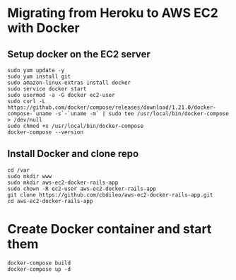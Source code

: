 # Migrating from Heroku to AWS EC2 with Docker

## Setup docker on the EC2 server
```
sudo yum update -y
sudo yum install git
sudo amazon-linux-extras install docker
sudo service docker start
sudo usermod -a -G docker ec2-user
sudo curl -L https://github.com/docker/compose/releases/download/1.21.0/docker-compose-`uname -s`-`uname -m` | sudo tee /usr/local/bin/docker-compose > /dev/null
sudo chmod +x /usr/local/bin/docker-compose
docker-compose --version
```
## Install Docker and clone repo
```
cd /var
sudo mkdir www
sudo mkdir aws-ec2-docker-rails-app
sudo chown -R ec2-user aws-ec2-docker-rails-app
git clone https://github.com/cbdileo/aws-ec2-docker-rails-app.git
cd aws-ec2-docker-rails-app
```

# Create Docker container and start them
```
docker-compose build
docker-compose up -d
```
